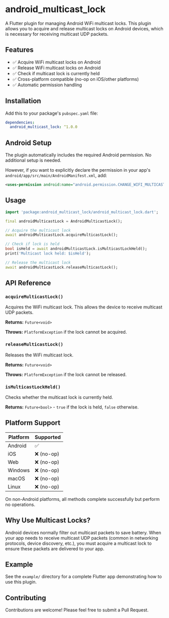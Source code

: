 # android_multicast_lock

A Flutter plugin for managing Android WiFi multicast locks. This plugin allows you to acquire and release multicast locks on Android devices, which is necessary for receiving multicast UDP packets.

## Features

- ✅ Acquire WiFi multicast locks on Android
- ✅ Release WiFi multicast locks on Android  
- ✅ Check if multicast lock is currently held
- ✅ Cross-platform compatible (no-op on iOS/other platforms)
- ✅ Automatic permission handling

## Installation

Add this to your package's `pubspec.yaml` file:

```yaml
dependencies:
  android_multicast_lock: ^1.0.0
```

## Android Setup

The plugin automatically includes the required Android permission. No additional setup is needed.

However, if you want to explicitly declare the permission in your app's `android/app/src/main/AndroidManifest.xml`, add:

```xml
<uses-permission android:name="android.permission.CHANGE_WIFI_MULTICAST_STATE" />
```

## Usage

```dart
import 'package:android_multicast_lock/android_multicast_lock.dart';

final androidMulticastLock = AndroidMulticastLock();

// Acquire the multicast lock
await androidMulticastLock.acquireMulticastLock();

// Check if lock is held
bool isHeld = await androidMulticastLock.isMulticastLockHeld();
print('Multicast lock held: $isHeld');

// Release the multicast lock
await androidMulticastLock.releaseMulticastLock();
```

## API Reference

### `acquireMulticastLock()`

Acquires the WiFi multicast lock. This allows the device to receive multicast UDP packets.

**Returns:** `Future<void>`

**Throws:** `PlatformException` if the lock cannot be acquired.

### `releaseMulticastLock()`

Releases the WiFi multicast lock.

**Returns:** `Future<void>`

**Throws:** `PlatformException` if the lock cannot be released.

### `isMulticastLockHeld()`

Checks whether the multicast lock is currently held.

**Returns:** `Future<bool>` - `true` if the lock is held, `false` otherwise.

## Platform Support

| Platform | Supported |
|----------|-----------|
| Android  | ✅        |
| iOS      | ❌ (no-op) |
| Web      | ❌ (no-op) |
| Windows  | ❌ (no-op) |
| macOS    | ❌ (no-op) |
| Linux    | ❌ (no-op) |

On non-Android platforms, all methods complete successfully but perform no operations.

## Why Use Multicast Locks?

Android devices normally filter out multicast packets to save battery. When your app needs to receive multicast UDP packets (common in networking protocols, device discovery, etc.), you must acquire a multicast lock to ensure these packets are delivered to your app.

## Example

See the `example/` directory for a complete Flutter app demonstrating how to use this plugin.

## Contributing

Contributions are welcome! Please feel free to submit a Pull Request.

